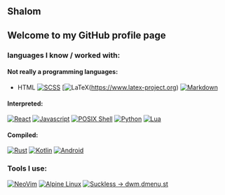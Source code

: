 ## Shalom
Welcome to my GitHub profile page
---

### languages I know / worked with:

#### Not really a programming languages:
- HTML
[![SCSS](https://img.shields.io/badge/sass-CC6699?style=for-the-badge&logo=sass&logoColor=white)](https://sass-lang.org)
[![LaTeX](https://img.shields.io/badge/latex-008080?style=for-the-badge&logo=latex&logoColor=white)(https://www.latex-project.org)
[![Markdown](https://img.shields.io/badge/markdown-000?style=for-the-badge&logo=markdown&logoColor=white)](https://en.wikipedia.org/wiki/Markdown)

#### Interpreted:
[![React](https://img.shields.io/badge/ReactJS-61DAFB?style=for-the-badge&logo=react&logoColor=black)](https://reactjs.org)
[![Javascript](https://img.shields.io/badge/JavaScript-F7DF1E?style=for-the-badge&logo=javascript&logoColor=black)](https://en.wikipedia.org/wiki/JavaScript)
[![POSIX Shell](https://img.shields.io/badge/POSIX%20shell-FCC624?style=for-the-badge&logo=Linux&logoColor=333)](https://en.wikipedia.org/wiki/POSIX)
[![Python](https://img.shields.io/badge/Python-3776AB?style=for-the-badge&logo=Python&logoColor=white)](https://python.org)
[![Lua](https://img.shields.io/badge/lua-2C2D72?style=for-the-badge&logo=lua&logoColor=white)](https://lua.org)

#### Compiled:
[![Rust](https://img.shields.io/badge/rust-F55B23?style=for-the-badge&logo=rust&logoColor=white)](https://rust-lang.org)
[![Kotlin](https://img.shields.io/badge/kotlin-7F52FF?style=for-the-badge&logo=kotlin&logoColor=white)](https://kotlinlang.org)
[![Android](https://img.shields.io/badge/android-3DDC84?style=for-the-badge&logo=android&logoColor=white)](https://www.android.com)

### Tools I use:
[![NeoVim](https://img.shields.io/badge/neovim-57A143?style=for-the-badge&logo=neovim&logoColor=white)](https://neovim.io)
[![Alpine Linux](https://img.shields.io/badge/Alpine-0D597F?style=for-the-badge&logo=Alpine%20linux&logoColor=white)](https://alpinelinux.org)
[![Suckless -> dwm,dmenu,st](https://img.shields.io/badge/Suckless-1177AA?style=for-the-badge&logo=suckless&logoColor=white)](https://suckless.org)
